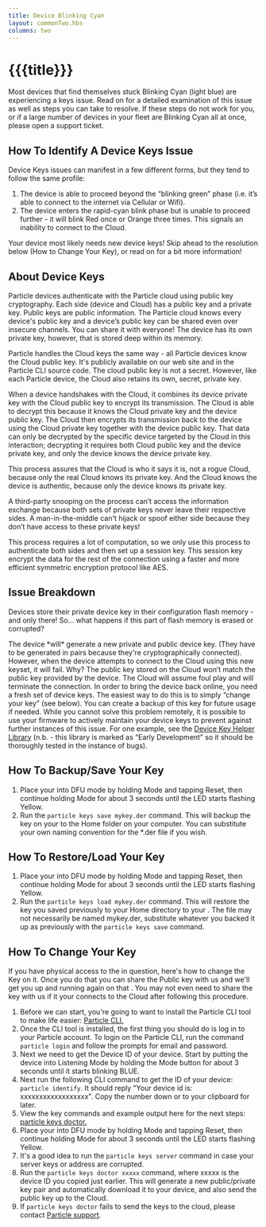 ```yaml
---
title: Device Blinking Cyan
layout: commonTwo.hbs
columns: two
---
```


# {{{title}}}
Most devices that find themselves stuck Blinking Cyan (light blue) are experiencing a keys issue. Read on for a detailed examination of this issue as well as steps you can take to resolve. If these steps do not work for you, or if a large number of devices in your fleet are Blinking Cyan all at once, please open a support ticket.

## How To Identify A Device Keys Issue

Device Keys issues can manifest in a few different forms, but they tend to follow the same profile:

1) The device is able to proceed beyond the “blinking green” phase (i.e. it’s able to connect to the internet via Cellular or Wifi).  
2) The device enters the rapid-cyan blink phase but is unable to proceed further - it will blink Red once or Orange three times. This signals an inability to connect to the Cloud.   
  
Your device most likely needs new device keys! Skip ahead to the resolution below (How to Change Your Key), or read on for a bit more information!
  
## About Device Keys

Particle devices authenticate with the Particle cloud using public key cryptography. Each side (device and Cloud) has a public key and a private key. Public keys are public information. The Particle cloud knows every device's public key and a device’s public key can be shared even over insecure channels. You can share it with everyone! The device has its own private key, however, that is stored deep within its memory. 

Particle handles the Cloud keys the same way - all Particle devices know the Cloud public key. It's publicly available on our web site and in the Particle CLI source code. The cloud public key is not a secret. However, like each Particle device, the Cloud also retains its own, secret, private key.

When a device handshakes with the Cloud, it combines its device private key with the Cloud public key to encrypt its transmission. The Cloud is able to decrypt this because it knows the Cloud private key and the device public key. The Cloud then encrypts its transmission back to the device using the Cloud private key together with the device public key. That data can only be decrypted by the specific device targeted by the Cloud in this interaction; decrypting it requires both Cloud public key and the device private key, and only the device knows the device private key. 

This process assures that the Cloud is who it says it is, not a rogue Cloud, because only the real Cloud knows its private key. And the Cloud knows the device is authentic, because only the device knows its private key.

A third-party snooping on the process can’t access the information exchange because both sets of private keys never leave their respective sides. A man-in-the-middle can't hijack or spoof either side because they don’t have access to these private keys! 

This process requires a lot of computation, so we only use this process to authenticate both sides and then set up a session key. This session key encrypt the data for the rest of the connection using a faster and more efficient symmetric encryption protocol like AES. 

## Issue Breakdown

Devices store their private device key in their configuration flash memory - and only there! So… what happens if this part of flash memory is erased or corrupted?

The device \*will\* generate a new private and public device key. (They have to be generated in pairs because they're cryptographically connected). However, when the device attempts to connect to the Cloud using this new keyset, it will fail. Why? The public key stored on the Cloud won’t match the public key provided by the device. The Cloud will assume foul play and will terminate the connection. In order to bring the device back online, you need a fresh set of device keys. The easiest way to do this is to simply “change your key” (see below). You can create a backup of this key for future usage if needed. While you cannot solve this problem remotely, it is possible to use your firmware to actively maintain your device keys to prevent against further instances of this issue. For one example, see the [Device Key Helper Library](https://github.com/rickkas7/DeviceKeyHelperRK) (n.b. - this library is marked as “Early Development” so it should be thoroughly tested in the instance of bugs). 

## How To Backup/Save Your Key

1. Place your into DFU mode by holding Mode and tapping Reset, then continue holding Mode for about 3 seconds until the LED starts flashing Yellow.
2. Run the `particle keys save mykey.der` command. This will backup the key on your to the Home folder on your computer. You can substitute your own naming convention for the \*.der file if you wish.

## How To Restore/Load Your Key

1. Place your into DFU mode by holding Mode and tapping Reset, then continue holding Mode for about 3 seconds until the LED starts flashing Yellow.
2. Run the `particle keys load mykey.der` command. This will restore the key you saved previously to your Home directory to your . The file may not necessarily be named mykey.der, substitute whatever you backed it up as previously with the `particle keys save` command.

## How To Change Your Key

If you have physical access to the in question, here's how to change the Key on it. Once you do that you can share the Public key with us and we'll get you up and running again on that . You may not even need to share the key with us if it your connects to the Cloud after following this procedure.

1. Before we can start, you're going to want to install the Particle CLI tool to make life easier: [Particle CLI.](/tutorials/developer-tools/cli)
2. Once the CLI tool is installed, the first thing you should do is log in to your Particle account. To login on the Particle CLI, run the command `particle login` and follow the prompts for email and password.
3. Next we need to get the Device ID of your device. Start by putting the device into Listening Mode by holding the Mode button for about 3 seconds until it starts blinking BLUE.
4. Next run the following CLI command to get the ID of your device: `particle identify`. It should reply "Your device id is: xxxxxxxxxxxxxxxxxx". Copy the number down or to your clipboard for later.
5. View the key commands and example output here for the next steps: [particle keys doctor.](/reference/cli/#particle-keys-doctor)
6. Place your into DFU mode by holding Mode and tapping Reset, then continue holding Mode for about 3 seconds until the LED starts flashing Yellow.
7. It's a good idea to run the `particle keys server` command in case your server keys or address are corrupted.
8. Run the `particle keys doctor xxxxx` command, where xxxxx is the device ID you copied just earlier. This will generate a new public/private key pair and automatically download it to your device, and also send the public key up to the Cloud.
9. If `particle keys doctor` fails to send the keys to the cloud, please contact [Particle support](https://support.particle.io/).
